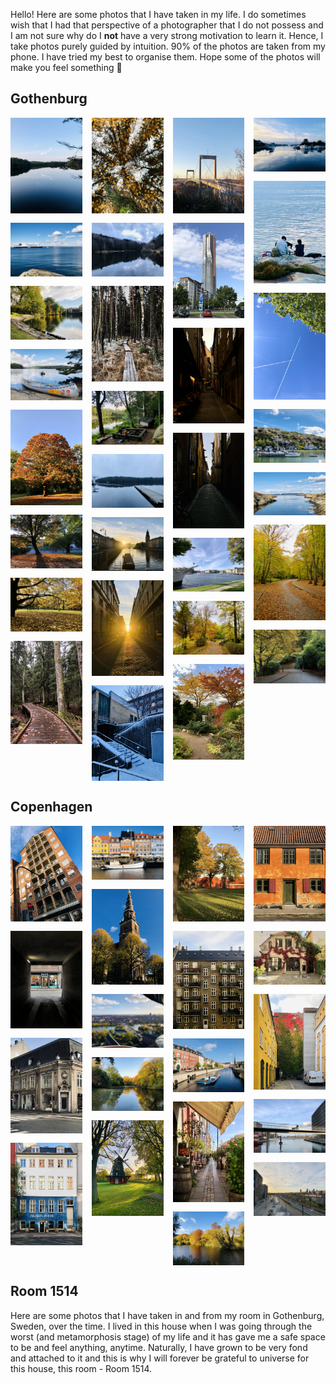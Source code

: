 <head>
  <meta charset="UTF-8">
  <meta name="viewport" content="width=device-width, initial-scale=1.0">
  <title>Image Gallery</title>
  <link rel="stylesheet" href="https://cdnjs.cloudflare.com/ajax/libs/lightgallery/2.7.1/css/lightgallery.min.css">
  <script src="https://cdnjs.cloudflare.com/ajax/libs/lightgallery/2.7.1/lightgallery.min.js"></script>
  <link rel="stylesheet" href="https://cdnjs.cloudflare.com/ajax/libs/lightgallery/2.7.1/css/lg-fullscreen.min.css">
  <script src="https://cdnjs.cloudflare.com/ajax/libs/lightgallery/2.7.1/plugins/lg-fullscreen.min.js"></script>

</head>

<body>

<style>
  .gallery {
    column-count: 4;
    column-gap: 15px;

  }
  .gallery img {
    width: 100%;
    display: block;
    margin-bottom: 15px;
  }
  img {
pointer-events: none;
  }
</style>

Hello! Here are some photos that I have taken in my life. I do sometimes wish that I had that perspective of a photographer that I do not possess and I am not sure why do I **not** have a very strong motivation to learn it. Hence, I take photos purely guided by intuition.
90% of the photos are taken from my phone. I have tried my best to organise them. Hope some of the photos will make you feel something 🙂 

<h2> Gothenburg</h2> 

<div class="gallery" id="gotgallery">
<a href="photos/gothenburg/got_1.webp">
  <img src="photos/gothenburg/got_1.webp" alt="Gothenburg_image_1">
</a>
<a href="photos/gothenburg/got_2.webp">
  <img src="photos/gothenburg/got_2.webp" alt="Gothenburg_image_2">
</a>
<a href="photos/gothenburg/got_3.webp">
  <img src="photos/gothenburg/got_3.webp" alt="Gothenburg_image_3">
</a>
<a href="photos/gothenburg/got_4.webp">
  <img src="photos/gothenburg/got_4.webp" alt="Gothenburg_image_4">
</a>
<a href="photos/gothenburg/got_5.webp">
  <img src="photos/gothenburg/got_5.webp" alt="Gothenburg_image_5">
</a>
<a href="photos/gothenburg/got_6.webp">
  <img src="photos/gothenburg/got_6.webp" alt="Gothenburg_image_6">
</a>
<a href="photos/gothenburg/got_7.webp">
  <img src="photos/gothenburg/got_7.webp" alt="Gothenburg_image_7">
</a>
<a href="photos/gothenburg/got_8.webp">
  <img src="photos/gothenburg/got_8.webp" alt="Gothenburg_image_8">
</a>
<a href="photos/gothenburg/got_9.webp">
  <img src="photos/gothenburg/got_9.webp" alt="Gothenburg_image_9">
</a>
<a href="photos/gothenburg/got_10.webp">
  <img src="photos/gothenburg/got_10.webp" alt="Gothenburg_image_10">
</a>
<a href="photos/gothenburg/got_11.webp">
  <img src="photos/gothenburg/got_11.webp" alt="Gothenburg_image_11">
</a>
<a href="photos/gothenburg/got_12.webp">
  <img src="photos/gothenburg/got_12.webp" alt="Gothenburg_image_12">
</a>
<a href="photos/gothenburg/got_13.webp">
  <img src="photos/gothenburg/got_13.webp" alt="Gothenburg_image_13">
</a>
<a href="photos/gothenburg/got_14.webp">
  <img src="photos/gothenburg/got_14.webp" alt="Gothenburg_image_14">
</a>
<a href="photos/gothenburg/got_15.webp">
  <img src="photos/gothenburg/got_15.webp" alt="Gothenburg_image_15">
</a>
<a href="photos/gothenburg/got_16.webp">
  <img src="photos/gothenburg/got_16.webp" alt="Gothenburg_image_16">
</a>
<a href="photos/gothenburg/got_17.webp">
  <img src="photos/gothenburg/got_17.webp" alt="Gothenburg_image_17">
</a>
<a href="photos/gothenburg/got_18.webp">
  <img src="photos/gothenburg/got_18.webp" alt="Gothenburg_image_18">
</a>
<a href="photos/gothenburg/got_19.webp">
  <img src="photos/gothenburg/got_19.webp" alt="Gothenburg_image_19">
</a>
<a href="photos/gothenburg/got_20.webp">
  <img src="photos/gothenburg/got_20.webp" alt="Gothenburg_image_20">
</a>
<a href="photos/gothenburg/got_21.webp">
  <img src="photos/gothenburg/got_21.webp" alt="Gothenburg_image_21">
</a>
<a href="photos/gothenburg/got_22.webp">
  <img src="photos/gothenburg/got_22.webp" alt="Gothenburg_image_22">
</a>
<a href="photos/gothenburg/got_23.webp">
  <img src="photos/gothenburg/got_23.webp" alt="Gothenburg_image_23">
</a>
<a href="photos/gothenburg/got_24.webp">
  <img src="photos/gothenburg/got_24.webp" alt="Gothenburg_image_24">
</a>
<a href="photos/gothenburg/got_25.webp">
  <img src="photos/gothenburg/got_25.webp" alt="Gothenburg_image_25">
</a>
<a href="photos/gothenburg/got_26.webp">
  <img src="photos/gothenburg/got_26.webp" alt="Gothenburg_image_26">
</a>
<a href="photos/gothenburg/got_27.webp">
  <img src="photos/gothenburg/got_27.webp" alt="Gothenburg_image_27">
</a>
<a href="photos/gothenburg/got_28.webp">
  <img src="photos/gothenburg/got_28.webp" alt="Gothenburg_image_28">
</a>
  <a href="photos/gothenburg/got_29.webp">
  <img src="photos/gothenburg/got_29.webp" alt="Gothenburg_image_29">
</a>
  <a href="photos/gothenburg/got_30.webp">
  <img src="photos/gothenburg/got_30.webp" alt="Gothenburg_image_30">
</a>
</div>

<h2> Copenhagen</h2> 

<div class="gallery" id="cphgallery">
  <a href="photos/copenhagen/cph_1.webp">
    <img src="photos/copenhagen/cph_1.webp" alt="Copenhagen_image_1">
  </a>
  <a href="photos/copenhagen/cph_2.webp">
    <img src="photos/copenhagen/cph_2.webp" alt="Copenhagen_image_2">
  </a>
  <a href="photos/copenhagen/cph_3.webp">
  <img src="photos/copenhagen/cph_3.webp" alt="Copenhagen_image_3"  />
</a>
<a href="photos/copenhagen/cph_4.webp">
  <img src="photos/copenhagen/cph_4.webp" alt="Copenhagen_image_4"  />
</a>
<a href="photos/copenhagen/cph_5.webp">
  <img src="photos/copenhagen/cph_5.webp" alt="Nyhaven"  />
</a>
<a href="photos/copenhagen/cph_6.webp">
  <img src="photos/copenhagen/cph_6.webp" alt="Church of Our Savior"  />
</a>
<a href="photos/copenhagen/cph_7.webp">
  <img src="photos/copenhagen/cph_7.webp" alt="City view from top of Church of Our Savior"  />
</a>
<a href="photos/copenhagen/cph_8.webp">
  <img src="photos/copenhagen/cph_8.webp" alt="Copenhagen_image_8"  />
</a>
<a href="photos/copenhagen/cph_9.webp">
  <img src="photos/copenhagen/cph_9.webp" alt="Copenhagen_image_9"  />
</a>
<a href="photos/copenhagen/cph_10.webp">
  <img src="photos/copenhagen/cph_10.webp" alt="Copenhagen_image_10"  />
</a>
<a href="photos/copenhagen/cph_11.webp">
  <img src="photos/copenhagen/cph_11.webp" alt="Copenhagen_image_11"  />
</a>
<a href="photos/copenhagen/cph_12.webp">
  <img src="photos/copenhagen/cph_12.webp" alt="Copenhagen_image_12"  />
</a>
<a href="photos/copenhagen/cph_13.webp">
  <img src="photos/copenhagen/cph_13.webp" alt="Copenhagen_image_13"  />
</a>
<a href="photos/copenhagen/cph_14.webp">
  <img src="photos/copenhagen/cph_14.webp" alt="Copenhagen_image_14"  />
</a>
<a href="photos/copenhagen/cph_15.webp">
  <img src="photos/copenhagen/cph_15.webp" alt="Copenhagen_image_15"  />
</a>
  <a href="photos/copenhagen/cph_16.webp">
  <img src="photos/copenhagen/cph_16.webp" alt="Copenhagen_image_16"  />
</a>
  <a href="photos/copenhagen/cph_17.webp">
  <img src="photos/copenhagen/cph_17.webp" alt="Copenhagen_image_17"  />
</a>
  <a href="photos/copenhagen/cph_18.webp">
  <img src="photos/copenhagen/cph_18.webp" alt="Copenhagen_image_18"  />
</a>
 <a>
   <img src="photos/copenhagen/cph_19.webp" alt="Copenhagen_image_19"  />
</a>
  <!-- More images -->
</div>

<h2> Room 1514 </h2> 
Here are some photos that I have taken in and from my room in Gothenburg, Sweden, over the time. I lived in this house when I was going through the worst (and metamorphosis stage) of my life and it has gave me a safe space to be and feel anything, anytime. Naturally, I have grown to be very fond and attached to it and this is why I will forever be grateful to universe for this house, this room - Room 1514.

  <script>
  document.querySelectorAll('.gallery').forEach(gallery => {
  lightGallery(gallery, { download: false });
  });

    const images = document.querySelectorAll('.gallery img');
    images.forEach(img => {
    img.addEventListener('contextmenu', (e) => e.preventDefault());
  });

    const links = document.querySelectorAll('.gallery a');
    links.forEach(link => {
    link.addEventListener('contextmenu', (e) => e.preventDefault());
    });
  </script>

  <script
    type="text/javascript"
    async defer
    src="//assets.pinterest.com/js/pinit.js"
></script>
  
  </body>
